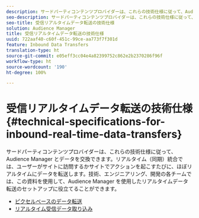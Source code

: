 ```yaml
---
description: サードパーティコンテンツプロバイダーは、これらの技術仕様に従って、Audience Manager とデータを交換できます。リアルタイム（同期）統合では、ユーザーがサイトに訪問するかサイトでアクションを起こすたびに、ほぼリアルタイムにデータを転送します。技術、エンジニアリング、開発の各チームでは、この資料を使用して、Audience Manager を使用したリアルタイムデータ転送のセットアップに役立てることができます。
seo-description: サードパーティコンテンツプロバイダーは、これらの技術仕様に従って、Audience Manager とデータを交換できます。リアルタイム（同期）統合では、ユーザーがサイトに訪問するかサイトでアクションを起こすたびに、ほぼリアルタイムにデータを転送します。技術、エンジニアリング、開発の各チームでは、この資料を使用して、Audience Manager を使用したリアルタイムデータ転送のセットアップに役立てることができます。
seo-title: 受信リアルタイムデータ転送の技術仕様
solution: Audience Manager
title: 受信リアルタイムデータ転送の技術仕様
uuid: 722aaf40-c60f-451c-99ce-aa773f7f301d
feature: Inbound Data Transfers
translation-type: ht
source-git-commit: e05eff3cc04e4a82399752c862e2b2370286f96f
workflow-type: ht
source-wordcount: '190'
ht-degree: 100%

---
```



# 受信リアルタイムデータ転送の技術仕様 {#technical-specifications-for-inbound-real-time-data-transfers}

サードパーティコンテンツプロバイダーは、これらの技術仕様に従って、Audience Manager とデータを交換できます。リアルタイム（同期）統合では、ユーザーがサイトに訪問するかサイトでアクションを起こすたびに、ほぼリアルタイムにデータを転送します。技術、エンジニアリング、開発の各チームでは、この資料を使用して、Audience Manager を使用したリアルタイムデータ転送のセットアップに役立てることができます。

<!-- c_rt_realtime_intro.xml -->

* [ピクセルベースのデータ転送](/help/using/integration/sending-audience-data/real-time-data-integration/pixel-based-data-transfer.md)
* [リアルタイム受信データ取り込み](/help/using/integration/sending-audience-data/real-time-data-integration/real-time-data-transfer.md)